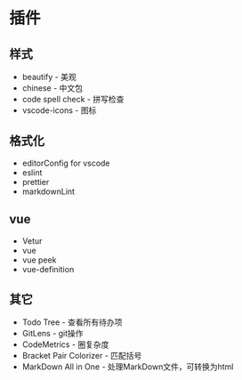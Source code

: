 # 插件

## 样式

* beautify - 美观
* chinese - 中文包
* code spell check - 拼写检查
* vscode-icons - 图标

## 格式化

* editorConfig for vscode
* eslint
* prettier
* markdownLint

## vue

* Vetur
* vue
* vue peek
* vue-definition

## 其它

* Todo Tree - 查看所有待办项
* GitLens - git操作
* CodeMetrics - 圈复杂度
* Bracket Pair Colorizer - 匹配括号
* MarkDown All in One - 处理MarkDown文件，可转换为html
